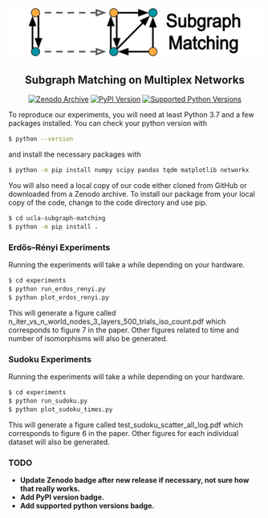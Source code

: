 <div align="center">
<img src="logo.png" alt="logo">
</div>

<h2 align="center">Subgraph Matching on Multiplex Networks</h2>

<div align="center">
<a href="https://zenodo.org/badge/latestdoi/148378128"><img alt="Zenodo Archive" src="https://zenodo.org/badge/148378128.svg"></a>
<a href="https://pypi.org/project/ucla-subgraph-matching/"><img alt="PyPI Version" src="https://img.shields.io/pypi/v/ucla-subgraph-matching.svg"></a>
<a href="https://pypi.org/project/ucla-subgraph-matching/"><img alt="Supported Python Versions" src="https://img.shields.io/pypi/pyversions/ucla-subgraph-matching.svg"></a>
</div>

To reproduce our experiments, you will need at least Python 3.7 and a few packages installed. You can check your python version with

```bash
$ python --version
```
and install the necessary packages with
```bash
$ python -m pip install numpy scipy pandas tqdm matplotlib networkx
```

You will also need a local copy of our code either cloned from GitHub or downloaded from a Zenodo archive. To install our package from your local copy of the code, change to the code directory and use pip.

```bash
$ cd ucla-subgraph-matching
$ python -m pip install .
```

### Erdős–Rényi Experiments

Running the experiments will take a while depending on your hardware.

```bash
$ cd experiments
$ python run_erdos_renyi.py
$ python plot_erdos_renyi.py
```

This will generate a figure called n_iter_vs_n_world_nodes_3_layers_500_trials_iso_count.pdf which corresponds to figure 7 in the paper. Other figures related to time and number of isomorphisms will also be generated.

### Sudoku Experiments

Running the experiments will take a while depending on your hardware.

```bash
$ cd experiments
$ python run_sudoku.py
$ python plot_sudoku_times.py
```

This will generate a figure called test_sudoku_scatter_all_log.pdf which corresponds to figure 6 in the paper. Other figures for each individual dataset will also be generated.

### TODO
* **Update Zenodo badge after new release if necessary, not sure how that really works.**
* **Add PyPI version badge.**
* **Add supported python versions badge.**

<!-- <div align="center">
<a href="https://pypi.org/project/kaczmarz-algorithms/"><img alt="PyPI Version" src="https://img.shields.io/pypi/v/kaczmarz-algorithms.svg"></a>
<a href="https://pypi.org/project/kaczmarz-algorithms/"><img alt="Supported Python Versions" src="https://img.shields.io/pypi/pyversions/kaczmarz-algorithms.svg"></a>
<a href="https://github.com/jdmoorman/kaczmarz-algorithms/actions"><img alt="Build Status" src="https://github.com/jdmoorman/kaczmarz-algorithms/workflows/CI/badge.svg"></a>
<a href="https://codecov.io/gh/jdmoorman/kaczmarz-algorithms"><img alt="Code Coverage" src="https://codecov.io/gh/jdmoorman/kaczmarz-algorithms/branch/master/graph/badge.svg"></a>
<a href="https://github.com/psf/black"><img alt="Code style: black" src="https://img.shields.io/badge/code%20style-black-000000.svg"></a>
</div> -->
